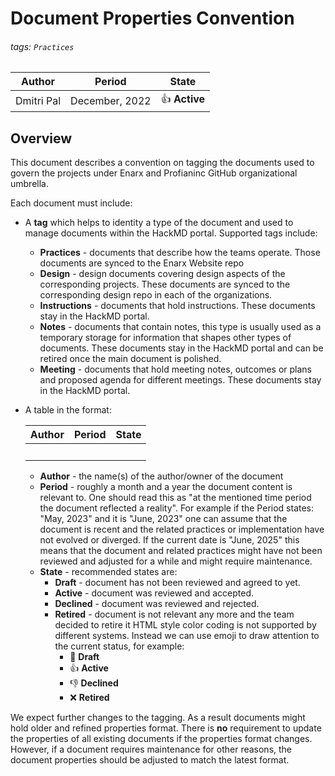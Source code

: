 # Document Properties Convention

###### tags: `Practices` 
| Author | Period | State |
| -------- | -------- | -------- |
| Dmitri Pal | December, 2022 | :thumbsup: **Active** | 

## Overview

This document describes a convention on tagging the documents used to govern the projects under Enarx and Profianinc GitHub organizational umbrella.

Each document must include:
* A **tag** which helps to identity a type of the document and used to manage documents within the HackMD portal. Supported tags include:
    * **Practices** - documents that describe how the teams operate. Those documents are synced to the Enarx Website repo
    * **Design** - design documents covering design aspects of the corresponding projects. These documents are synced to the corresponding design repo in each of the organizations.
    * **Instructions** - documents that hold instructions. These documents stay in the HackMD portal.
    * **Notes** - documents that contain notes, this type is usually used as a temporary storage for information that shapes other types of documents. These documents stay in the HackMD portal and can be retired once the main document is polished.
    * **Meeting** - documents that hold meeting notes, outcomes or plans and proposed agenda for different meetings. These documents stay in the HackMD portal.
    
* A table in the format:

    | Author | Period | State |
    | -------- | -------- | -------- |
    | &nbsp; | |  | 

    * **Author** - the name(s) of the author/owner of the document
    * **Period** - roughly a month and a year the document content is relevant to. One should read this as "at the mentioned time period the document reflected a reality". For example if the Period states: "May, 2023" and it is "June, 2023" one can assume that the document is recent and the related practices or implementation have not evolved or diverged. If the current date is "June, 2025" this means that the document and related practices might have not been reviewed and adjusted for a while and might require maintenance.
    * **State** - recommended states are:
        * **Draft** - document has not been reviewed and agreed to yet.
        * **Active** - document was reviewed and accepted.
        * **Declined** - document was reviewed and rejected.
        * **Retired** - document is not relevant any more and the team decided to retire it
    HTML style color coding is not supported by different systems. Instead we can use emoji to draw attention to the current status, for example:
            * :red_circle: **Draft**
            * :thumbsup: **Active**
            * :thumbsdown: **Declined**
            * :x: **Retired**

We expect further changes to the tagging. As a result documents might hold older and refined properties format. There is **no** requirement to update the properties of all existing documents if the properties format changes. However, if a document requires maintenance for other reasons, the document properties should be adjusted to match the latest format.
